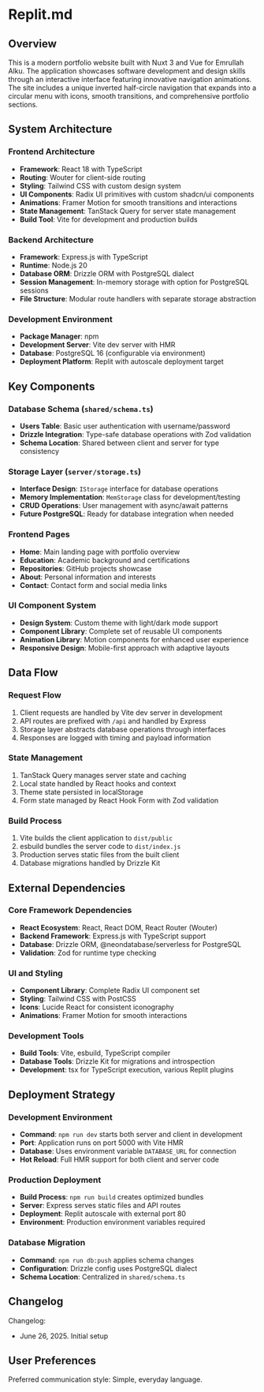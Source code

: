# Replit.md

## Overview

This is a modern portfolio website built with Nuxt 3 and Vue for Emrullah Alku. The application showcases software development and design skills through an interactive interface featuring innovative navigation animations. The site includes a unique inverted half-circle navigation that expands into a circular menu with icons, smooth transitions, and comprehensive portfolio sections.

## System Architecture

### Frontend Architecture
- **Framework**: React 18 with TypeScript
- **Routing**: Wouter for client-side routing
- **Styling**: Tailwind CSS with custom design system
- **UI Components**: Radix UI primitives with custom shadcn/ui components
- **Animations**: Framer Motion for smooth transitions and interactions
- **State Management**: TanStack Query for server state management
- **Build Tool**: Vite for development and production builds

### Backend Architecture
- **Framework**: Express.js with TypeScript
- **Runtime**: Node.js 20
- **Database ORM**: Drizzle ORM with PostgreSQL dialect
- **Session Management**: In-memory storage with option for PostgreSQL sessions
- **File Structure**: Modular route handlers with separate storage abstraction

### Development Environment
- **Package Manager**: npm
- **Development Server**: Vite dev server with HMR
- **Database**: PostgreSQL 16 (configurable via environment)
- **Deployment Platform**: Replit with autoscale deployment target

## Key Components

### Database Schema (`shared/schema.ts`)
- **Users Table**: Basic user authentication with username/password
- **Drizzle Integration**: Type-safe database operations with Zod validation
- **Schema Location**: Shared between client and server for type consistency

### Storage Layer (`server/storage.ts`)
- **Interface Design**: `IStorage` interface for database operations
- **Memory Implementation**: `MemStorage` class for development/testing
- **CRUD Operations**: User management with async/await patterns
- **Future PostgreSQL**: Ready for database integration when needed

### Frontend Pages
- **Home**: Main landing page with portfolio overview
- **Education**: Academic background and certifications
- **Repositories**: GitHub projects showcase
- **About**: Personal information and interests
- **Contact**: Contact form and social media links

### UI Component System
- **Design System**: Custom theme with light/dark mode support
- **Component Library**: Complete set of reusable UI components
- **Animation Library**: Motion components for enhanced user experience
- **Responsive Design**: Mobile-first approach with adaptive layouts

## Data Flow

### Request Flow
1. Client requests are handled by Vite dev server in development
2. API routes are prefixed with `/api` and handled by Express
3. Storage layer abstracts database operations through interfaces
4. Responses are logged with timing and payload information

### State Management
1. TanStack Query manages server state and caching
2. Local state handled by React hooks and context
3. Theme state persisted in localStorage
4. Form state managed by React Hook Form with Zod validation

### Build Process
1. Vite builds the client application to `dist/public`
2. esbuild bundles the server code to `dist/index.js`
3. Production serves static files from the built client
4. Database migrations handled by Drizzle Kit

## External Dependencies

### Core Framework Dependencies
- **React Ecosystem**: React, React DOM, React Router (Wouter)
- **Backend Framework**: Express.js with TypeScript support
- **Database**: Drizzle ORM, @neondatabase/serverless for PostgreSQL
- **Validation**: Zod for runtime type checking

### UI and Styling
- **Component Library**: Complete Radix UI component set
- **Styling**: Tailwind CSS with PostCSS
- **Icons**: Lucide React for consistent iconography
- **Animations**: Framer Motion for smooth interactions

### Development Tools
- **Build Tools**: Vite, esbuild, TypeScript compiler
- **Database Tools**: Drizzle Kit for migrations and introspection
- **Development**: tsx for TypeScript execution, various Replit plugins

## Deployment Strategy

### Development Environment
- **Command**: `npm run dev` starts both server and client in development
- **Port**: Application runs on port 5000 with Vite HMR
- **Database**: Uses environment variable `DATABASE_URL` for connection
- **Hot Reload**: Full HMR support for both client and server code

### Production Deployment
- **Build Process**: `npm run build` creates optimized bundles
- **Server**: Express serves static files and API routes
- **Deployment**: Replit autoscale with external port 80
- **Environment**: Production environment variables required

### Database Migration
- **Command**: `npm run db:push` applies schema changes
- **Configuration**: Drizzle config uses PostgreSQL dialect
- **Schema Location**: Centralized in `shared/schema.ts`

## Changelog

Changelog:
- June 26, 2025. Initial setup

## User Preferences

Preferred communication style: Simple, everyday language.